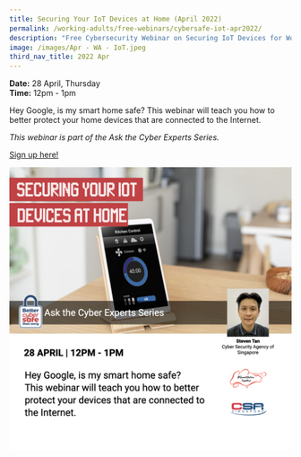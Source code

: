 ```yaml
---
title: Securing Your IoT Devices at Home (April 2022)
permalink: /working-adults/free-webinars/cybersafe-iot-apr2022/
description: "Free Cybersecurity Webinar on Securing IoT Devices for Working Adults "
image: /images/Apr - WA - IoT.jpeg
third_nav_title: 2022 Apr
---
```


**Date:** 28 April, Thursday
<br> **Time:** 12pm - 1pm

Hey Google, is my smart home safe? This webinar will teach you how to better protect your home devices that are connected to the Internet. 

*This webinar is part of the Ask the Cyber Experts Series.*

[Sign up here!](https://go.gov.sg/wa-iot-apr22)

![Free Webinar on Securing your IoT Devices  at home](/images/Apr%20-%20WA%20-%20IoT.jpeg)